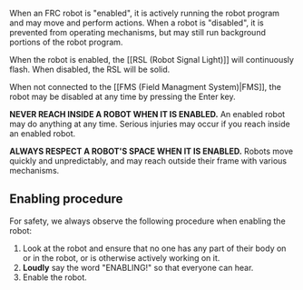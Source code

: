 When an FRC robot is "enabled", it is actively running the robot program and may move and perform actions. When a robot is "disabled", it is prevented from operating mechanisms, but may still run background portions of the robot program.

When the robot is enabled, the [[RSL (Robot Signal Light)]] will continuously flash. When disabled, the RSL will be solid.

When not connected to the [[FMS (Field Managment System)|FMS]], the robot may be disabled at any time by pressing the Enter key.

**NEVER REACH INSIDE A ROBOT WHEN IT IS ENABLED.** An enabled robot may do anything at any time. Serious injuries may occur if you reach inside an enabled robot.

**ALWAYS RESPECT A ROBOT'S SPACE WHEN IT IS ENABLED.** Robots move quickly and unpredictably, and may reach outside their frame with various mechanisms.

## Enabling procedure

For safety, we always observe the following procedure when enabling the robot:

1. Look at the robot and ensure that no one has any part of their body on or in the robot, or is otherwise actively working on it.
2. **Loudly** say the word "ENABLING!" so that everyone can hear.
3. Enable the robot.

